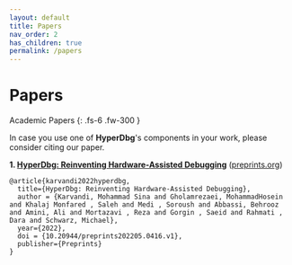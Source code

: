 ```yaml
---
layout: default
title: Papers
nav_order: 2
has_children: true
permalink: /papers
---
```


# Papers

Academic Papers
{: .fs-6 .fw-300 }

In case you use one of **HyperDbg**'s components in your work, please consider citing our paper.

**1. [HyperDbg: Reinventing Hardware-Assisted Debugging](https://www.preprints.org/manuscript/202205.0416/v1/download)** ([preprints.org](https://www.preprints.org/manuscript/202205.0416/v1))
```
@article{karvandi2022hyperdbg,
  title={HyperDbg: Reinventing Hardware-Assisted Debugging},
  author = {Karvandi, Mohammad Sina and Gholamrezaei, MohammadHosein and Khalaj Monfared , Saleh and Medi , Soroush and Abbassi, Behrooz and Amini, Ali and Mortazavi , Reza and Gorgin , Saeid and Rahmati , Dara and Schwarz, Michael},
  year={2022},
  doi = {10.20944/preprints202205.0416.v1},
  publisher={Preprints}
}
```

